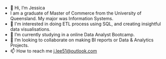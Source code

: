 - 👋 Hi, I’m Jessica
- I am a graduate of Master of Commerce from the University of Queensland. My major was Information Systems.
- 👀 I'm interested in doing ETL process using SQL, and creating insightful data visualisations.
- 🌱 I’m currently studying in a online Data Analyst Bootcamp.
- 💞️ I’m looking to collaborate on making BI reports or Data & Analytics Projects.
- 📫 How to reach me j.lee51@outlook.com
